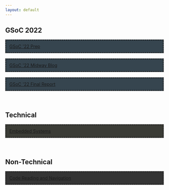 ```yaml
---
layout: default
---
```

## GSoC 2022
<div style="background-color:#36454F;padding:10px;border-style: dotted">
	<a href="/gsoc/selection_prep">GSoC '22 Prep</a>
</div>
<br>
<div style="background-color:#36454F;padding:10px;border-style: dotted">
	<a href="/midway_blog/home">GSoC '22 Midway Blog</a>
</div>
<br>
<div style="background-color:#36454F;padding:10px;border-style: dotted">
	<a href="/final_report/home">GSoC '22 Final Report</a>
</div>

<br>
<br>

## Technical
<div style="background-color:#3b3c36;padding:10px;border-style: dotted">
	<a href="blogs/technical/embedded_systems">Embedded Systems</a>
</div>


<br>
<br>

## Non-Technical
<div style="background-color:#343434 ;padding:10px;border-style: dotted">
	<a href="blogs/non-technical/code_navigation_and_reading">Code Reading and Navigation</a>
</div>


